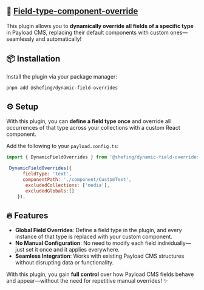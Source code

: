 ## 🔗 [Field-type-component-override](./src/index.ts)

This plugin allows you to **dynamically override all fields of a specific type** in Payload CMS, replacing their default components with custom ones—seamlessly and automatically!

## 📦 Installation

Install the plugin via your package manager:

```bash
pnpm add @shefing/dynamic-field-overrides
```

## ⚙️ Setup

With this plugin, you can **define a field type once** and override all occurrences of that type across your collections with a custom React component.

Add the following to your `payload.config.ts`:

```javascript
import { DynamicFieldOverrides } from '@shefing/dynamic-field-overrides';

 DynamicFieldOverrides({
      fieldType: 'text',
      componentPath: './component/CustomText',
       excludedCollections: ['media'],
       excludedGlobals:[]
    }),
```

## 🔥 Features

- **Global Field Overrides**: Define a field type in the plugin, and every instance of that type is replaced with your custom component.
- **No Manual Configuration**: No need to modify each field individually—just set it once and it applies everywhere.
- **Seamless Integration**: Works with existing Payload CMS structures without disrupting data or functionality.

With this plugin, you gain **full control** over how Payload CMS fields behave and appear—without the need for repetitive manual overrides! ✨

